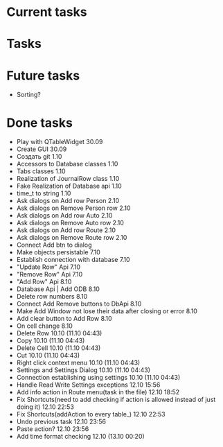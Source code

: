 # Current tasks

# Tasks

# Future tasks
- Sorting?

# Done tasks
- Play with QTableWidget 30.09
- Create GUI 30.09
- Создать git 1.10
- Accessors to Database classes 1.10
- Tabs classes 1.10
- Realization of JournalRow class 1.10
- Fake Realization of Database api 1.10
- time_t to string 1.10
- Ask dialogs on Add row Person 2.10
- Ask dialogs on Remove Person row 2.10
- Ask dialogs on Add row Auto 2.10
- Ask dialogs on Remove Auto row 2.10
- Ask dialogs on Add row Route 2.10
- Ask dialogs on Remove Route row 2.10
- Connect Add btn to dialog
- Make objects persistable 7.10
- Establish connection with database 7.10
- "Update Row" Api 7.10
- "Remove Row" Api 7.10
- "Add Row" Api 8.10
- Database Api | Add ODB 8.10
- Delete row numbers 8.10
- Connect Add Remove buttons to DbApi 8.10
- Make Add Window not lose their data after closing or error 8.10
- Add clear button to Add Row 8.10
- On cell change 8.10
- Delete Row 10.10 (11.10 04:43)
- Copy 10.10 (11.10 04:43)
- Delete Cell 10.10 (11.10 04:43)
- Cut 10.10 (11.10 04:43)
- Right click context menu 10.10 (11.10 04:43)
- Settings and Settings Dialog 10.10 (11.10 04:43)
- Connection establishing using settings 10.10 (11.10 04:43)
- Handle Read Write Settings exceptions 12.10 15:56
- Add info action in Route menu(task in the file) 12.10 18:52
- Fix Shortcuts(need to add checking if action is allowed instead of just doing it) 12.10 22:53
- Fix Shortcuts(addAction to every table_) 12.10 22:53
- Undo previous task 12.10 23:56
- Paste action? 12.10 23:56
- Add time format checking 12.10 (13.10 00:20)

